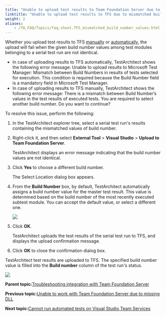```yaml
--- 
title: "Unable to upload test results to Team Foundation Server due to mismatched build number values"
linktitle: "Unable to upload test results to TFS due to mismatched build number values"
weight: 2
aliases: 
    - /TA_FAQ/Topics/faq.shoot.TFS_mismatched_build_number_values.html
---
```


Whether you upload test results to TFS [manually](/TA_Help/Topics/ug_MTM_upload_result_manual.html) or [automatically](/TA_Help/Topics/ug_MTM_upload_result_automatic.html), the upload will fail when the given build number values among test modules belonging to a serial test run are not identical.

-   In case of uploading results to TFS automatically, TestArchitect shows the following error message: Unable to upload results to Microsoft Test Manager: Mismatch between Build Numbers in results of tests selected for execution. This condition is required because the Build Number field is a mandatory field in Microsoft Test Manager.
-   In case of uploading results to TFS manually, TestArchitect shows the following error message: There is a mismatch between Build Number’s values in the test results of executed tests. You are required to select another build number. Do you want to continue?

To resolve this issue, perform the following:

1.  In the TestArchitect explorer tree, select a serial test run's results containing the mismatched values of build number.

2.  Right-click it, and then select **External Tool** \> **Visual Studio** \> **Upload to Team Foundation Server**.

    TestArchitect displays an error message indicating that the build number values are not identical.

3.  Click **Yes** to choose a different build number.

    The Select Location dialog box appears.

4.  From the **Build Number** box, by default, TestArchitect automatically assigns a build number value for the master test result. This value is determined based on the build number of the most recently executed subtest module. You can accept the default value, or select a different one.

    ![](/images//Images/mismatched_build_number_values.png)

5.  Click **OK**.

    TestArchitect uploads the test results of the serial test run to TFS, and displays the upload confirmation message.

6.  Click **OK** to close the confirmation dialog box.


TestArchitect test results are uploaded to TFS. The specified build number value is filled into the **Build number** column of the test run's status.

![](/images//Images/mismatched_build_number_values_result.png)

**Parent topic:**[Troubleshooting integration with Team Foundation Server](/TA_FAQ/Topics/faq.tshoot.TFS.html)

**Previous topic:**[Unable to work with Team Foundation Server due to missing DLL](/TA_FAQ/Topics/faq.tshoot.TFS_missing_library.html)

**Next topic:**[Cannot run automated tests on Visual Studio Team Services](/TA_FAQ/Topics/faq.tshoot.TFS_unable_to_run_VSO.html)

